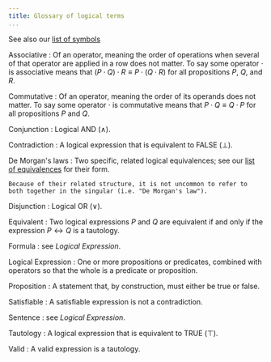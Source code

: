 ```yaml
---
title: Glossary of logical terms
...
```


See also our [list of symbols](symbols.html)

Associative
:   Of an operator, meaning the order of operations when several of that operator are applied in a row does not matter.
    To say some operator $\cdot$ is associative means that $(P \cdot Q) \cdot R \equiv P \cdot (Q \cdot R)$ for all propositions $P$, $Q$, and $R$.

Commutative
:   Of an operator, meaning the order of its operands does not matter.
    To say some operator $\cdot$ is commutative means that $P \cdot Q \equiv Q \cdot P$ for all propositions $P$ and $Q$.

Conjunction
:   Logical AND ($\land$).

Contradiction
:   A logical expression that is equivalent to FALSE ($\bot$).

De Morgan's laws
:   Two specific, related logical equivalences; see our [list of equivalences](axioms.html#equivalences) for their form.
    
    Because of their related structure, it is not uncommon to refer to both together in the singular (i.e. "De Morgan's law").

Disjunction
:   Logical OR ($\lor$).

Equivalent
:   Two logical expressions $P$ and $Q$ are equivalent if and only if the expression $P \leftrightarrow Q$ is a tautology.

Formula
:   see *Logical Expression*.

Logical Expression
:   One or more propositions or predicates, combined with operators so that the whole is a predicate or proposition.

Proposition
:   A statement that, by construction, must either be true or false.

Satisfiable
:   A satisfiable expression is not a contradiction.

Sentence
:   see *Logical Expression*.

Tautology
:   A logical expression that is equivalent to TRUE ($\top$).

Valid
:   A valid expression is a tautology.
